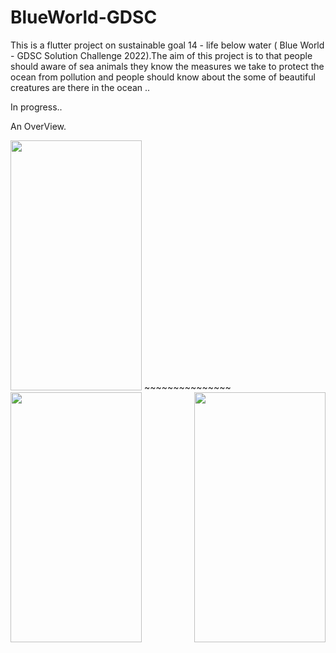 # BlueWorld-GDSC
This is a flutter project on sustainable goal 14 - life below water ( Blue World - GDSC Solution Challenge 2022).The aim of this project is to that people should aware of sea animals they know the measures we take to protect the ocean from pollution and people should know about the some of  beautiful creatures are there in the ocean ..

In progress..

An OverView.

<p>
  <img src = "https://user-images.githubusercontent.com/98549505/160855446-b3c0e3c0-d46d-481f-b2f2-61c9575ccf41.jpg" width="210" height = "400" /> 
  ~~~~~~~~~~~~~~~
  <img  src = "https://user-images.githubusercontent.com/98549505/160855011-c60a8810-f373-4169-b5d3-987cb90035c0.jpg" width="210" height = "400" />
  
  <img align = "right" src = "https://user-images.githubusercontent.com/98549505/160869671-33958416-d848-459b-aed9-30f31d33d0d6.jpg" width="210" height = "400" />
  
  
  
  

  
</p>
